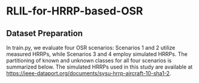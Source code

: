 # RLIL-for-HRRP-based-OSR
Dataset Preparation
-------
In train.py, we evaluate four OSR scenarios: Scenarios 1 and 2 utilize measured HRRPs, while Scenarios 3 and 4 employ simulated HRRPs. The partitioning of known and unknown classes for all four scenarios is summarized below. The simulated HRRPs used in this study are available at https://ieee-dataport.org/documents/sysu-hrrp-aircraft-10-sha1-2.
